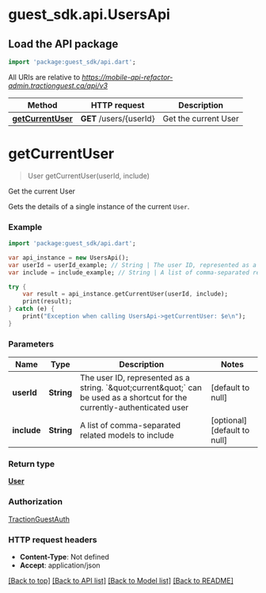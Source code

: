 # guest_sdk.api.UsersApi

## Load the API package
```dart
import 'package:guest_sdk/api.dart';
```

All URIs are relative to *https://mobile-api-refactor-admin.tractionguest.ca/api/v3*

Method | HTTP request | Description
------------- | ------------- | -------------
[**getCurrentUser**](UsersApi.md#getCurrentUser) | **GET** /users/{userId} | Get the current User


# **getCurrentUser**
> User getCurrentUser(userId, include)

Get the current User

Gets the details of a single instance of the current `User`.

### Example 
```dart
import 'package:guest_sdk/api.dart';

var api_instance = new UsersApi();
var userId = userId_example; // String | The user ID, represented as a string. `\"current\"` can be used as a shortcut for the currently-authenticated user
var include = include_example; // String | A list of comma-separated related models to include

try { 
    var result = api_instance.getCurrentUser(userId, include);
    print(result);
} catch (e) {
    print("Exception when calling UsersApi->getCurrentUser: $e\n");
}
```

### Parameters

Name | Type | Description  | Notes
------------- | ------------- | ------------- | -------------
 **userId** | **String**| The user ID, represented as a string. &#x60;\&quot;current\&quot;&#x60; can be used as a shortcut for the currently-authenticated user | [default to null]
 **include** | **String**| A list of comma-separated related models to include | [optional] [default to null]

### Return type

[**User**](User.md)

### Authorization

[TractionGuestAuth](../README.md#TractionGuestAuth)

### HTTP request headers

 - **Content-Type**: Not defined
 - **Accept**: application/json

[[Back to top]](#) [[Back to API list]](../README.md#documentation-for-api-endpoints) [[Back to Model list]](../README.md#documentation-for-models) [[Back to README]](../README.md)

